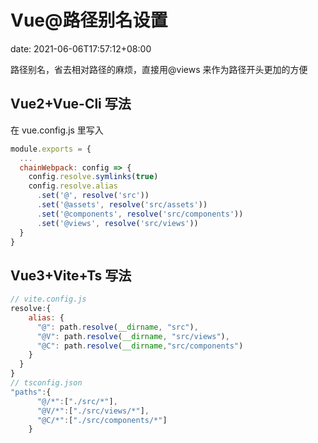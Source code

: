 # Vue@路径别名设置

date: 2021-06-06T17:57:12+08:00

路径别名，省去相对路径的麻烦，直接用@views 来作为路径开头更加的方便

## Vue2+Vue-Cli 写法

在 vue.config.js 里写入

```js
module.exports = {
  ...
  chainWebpack: config => {
    config.resolve.symlinks(true)
    config.resolve.alias
      .set('@', resolve('src'))
      .set('@assets', resolve('src/assets'))
      .set('@components', resolve('src/components'))
      .set('@views', resolve('src/views'))
  }
}
```

## Vue3+Vite+Ts 写法

```js
// vite.config.js
resolve:{
    alias: {
      "@": path.resolve(__dirname, "src"),
      "@V": path.resolve(__dirname, "src/views"),
      "@C": path.resolve(__dirname,"src/components")
    }
  }
}
// tsconfig.json
"paths":{
      "@/*":["./src/*"],
      "@V/*":["./src/views/*"],
      "@C/*":["./src/components/*"]
    }
```
